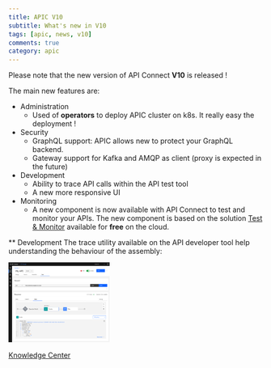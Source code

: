 ```yaml
---
title: APIC V10
subtitle: What's new in V10
tags: [apic, news, v10]
comments: true
category: apic
---
```


Please note that the new version of API Connect **V10** is released !

The main new features are:
  - Administration
    - Used of **operators** to deploy APIC cluster on k8s. It really easy the deployment !
  - Security
    - GraphQL support: APIC allows new to protect your GraphQL backend.
    - Gateway support for Kafka and AMQP as client (proxy is expected in the future)
  - Development
    - Ability to trace API calls within the API test tool
    - A new more responsive UI
  - Monitoring
    - A new component is now available with API Connect to test and monitor your APIs. The new component is based on the solution [Test & Monitor](https://ibm-apiconnect.github.io/test-and-monitor/) available for **free** on the cloud.

** Development
The trace utility available on the API developer tool help understanding the behaviour of the assembly:

<img src="../assets/img/trace.png" alt="drawing" width="200"/>

[Knowledge Center](https://www.ibm.com/support/knowledgecenter/SSMNED_v10/com.ibm.apic.overview.doc/api_management_overview.html)